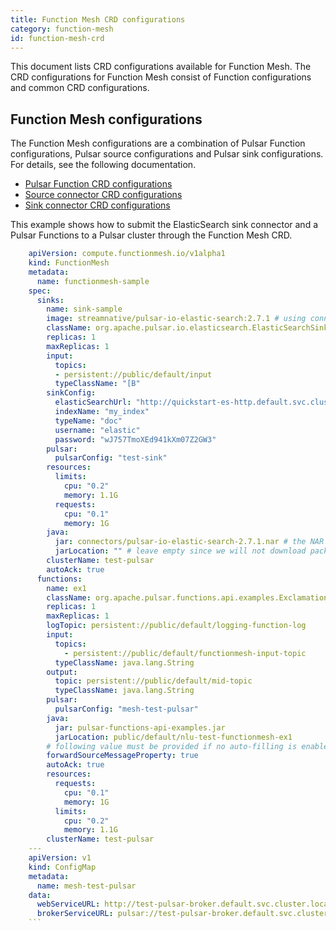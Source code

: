 ```yaml
---
title: Function Mesh CRD configurations
category: function-mesh
id: function-mesh-crd
---
```


This document lists CRD configurations available for Function Mesh. The CRD configurations for Function Mesh consist of Function configurations and common CRD configurations.

## Function Mesh configurations

The Function Mesh configurations are a combination of Pulsar Function configurations, Pulsar source configurations and Pulsar sink configurations. For details, see the following documentation.

- [Pulsar Function CRD configurations](/functions/function-crd.md)
- [Source connector CRD configurations](/connectors/io-crd-config/source-crd-config.md)
- [Sink connector CRD configurations](/connectors/io-crd-config/sink-crd-config.md)

This example shows how to submit the ElasticSearch sink connector and a Pulsar Functions to a Pulsar cluster through the Function Mesh CRD.

```yaml
    apiVersion: compute.functionmesh.io/v1alpha1
    kind: FunctionMesh
    metadata:
      name: functionmesh-sample
    spec:
      sinks:
        name: sink-sample
        image: streamnative/pulsar-io-elastic-search:2.7.1 # using connector image here
        className: org.apache.pulsar.io.elasticsearch.ElasticSearchSink
        replicas: 1
        maxReplicas: 1
        input:
          topics:
          - persistent://public/default/input
          typeClassName: "[B"
        sinkConfig:
          elasticSearchUrl: "http://quickstart-es-http.default.svc.cluster.local:9200"
          indexName: "my_index"
          typeName: "doc"
          username: "elastic"
          password: "wJ757TmoXEd941kXm07Z2GW3"
        pulsar:
          pulsarConfig: "test-sink"
        resources:
          limits:
            cpu: "0.2"
            memory: 1.1G
          requests:
            cpu: "0.1"
            memory: 1G
        java:
          jar: connectors/pulsar-io-elastic-search-2.7.1.nar # the NAR location in image
          jarLocation: "" # leave empty since we will not download package from Pulsar Packages
        clusterName: test-pulsar
        autoAck: true
      functions:
        name: ex1
        className: org.apache.pulsar.functions.api.examples.ExclamationFunction
        replicas: 1
        maxReplicas: 1
        logTopic: persistent://public/default/logging-function-log
        input:
          topics:
            - persistent://public/default/functionmesh-input-topic
          typeClassName: java.lang.String
        output:
          topic: persistent://public/default/mid-topic
          typeClassName: java.lang.String
        pulsar:
          pulsarConfig: "mesh-test-pulsar"
        java:
          jar: pulsar-functions-api-examples.jar
          jarLocation: public/default/nlu-test-functionmesh-ex1
        # following value must be provided if no auto-filling is enabled
        forwardSourceMessageProperty: true
        autoAck: true
        resources:
          requests:
            cpu: "0.1"
            memory: 1G
          limits:
            cpu: "0.2"
            memory: 1.1G
        clusterName: test-pulsar
    ---
    apiVersion: v1
    kind: ConfigMap
    metadata:
      name: mesh-test-pulsar
    data:
      webServiceURL: http://test-pulsar-broker.default.svc.cluster.local:8080
      brokerServiceURL: pulsar://test-pulsar-broker.default.svc.cluster.local:6650
    ```